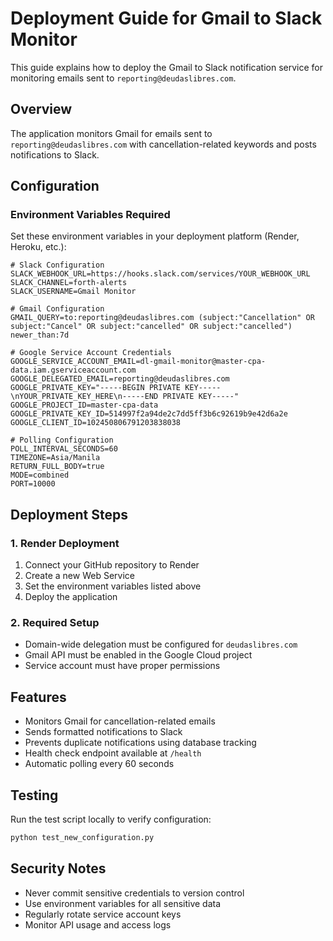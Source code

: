 # Deployment Guide for Gmail to Slack Monitor

This guide explains how to deploy the Gmail to Slack notification service for monitoring emails sent to `reporting@deudaslibres.com`.

## Overview

The application monitors Gmail for emails sent to `reporting@deudaslibres.com` with cancellation-related keywords and posts notifications to Slack.

## Configuration

### Environment Variables Required

Set these environment variables in your deployment platform (Render, Heroku, etc.):

```env
# Slack Configuration
SLACK_WEBHOOK_URL=https://hooks.slack.com/services/YOUR_WEBHOOK_URL
SLACK_CHANNEL=forth-alerts
SLACK_USERNAME=Gmail Monitor

# Gmail Configuration
GMAIL_QUERY=to:reporting@deudaslibres.com (subject:"Cancellation" OR subject:"Cancel" OR subject:"cancelled" OR subject:"cancelled") newer_than:7d

# Google Service Account Credentials
GOOGLE_SERVICE_ACCOUNT_EMAIL=dl-gmail-monitor@master-cpa-data.iam.gserviceaccount.com
GOOGLE_DELEGATED_EMAIL=reporting@deudaslibres.com
GOOGLE_PRIVATE_KEY="-----BEGIN PRIVATE KEY-----\nYOUR_PRIVATE_KEY_HERE\n-----END PRIVATE KEY-----"
GOOGLE_PROJECT_ID=master-cpa-data
GOOGLE_PRIVATE_KEY_ID=514997f2a94de2c7dd5ff3b6c92619b9e42d6a2e
GOOGLE_CLIENT_ID=102450806791203838038

# Polling Configuration
POLL_INTERVAL_SECONDS=60
TIMEZONE=Asia/Manila
RETURN_FULL_BODY=true
MODE=combined
PORT=10000
```

## Deployment Steps

### 1. Render Deployment

1. Connect your GitHub repository to Render
2. Create a new Web Service
3. Set the environment variables listed above
4. Deploy the application

### 2. Required Setup

- Domain-wide delegation must be configured for `deudaslibres.com`
- Gmail API must be enabled in the Google Cloud project
- Service account must have proper permissions

## Features

- Monitors Gmail for cancellation-related emails
- Sends formatted notifications to Slack
- Prevents duplicate notifications using database tracking
- Health check endpoint available at `/health`
- Automatic polling every 60 seconds

## Testing

Run the test script locally to verify configuration:

```bash
python test_new_configuration.py
```

## Security Notes

- Never commit sensitive credentials to version control
- Use environment variables for all sensitive data
- Regularly rotate service account keys
- Monitor API usage and access logs
